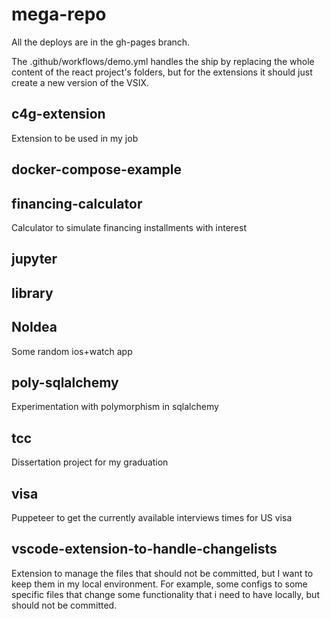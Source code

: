 # mega-repo

All the deploys are in the gh-pages branch.

The .github/workflows/demo.yml handles the ship by replacing the whole content of the react project's folders, but for the extensions it should just create a new version of the VSIX.

## c4g-extension

Extension to be used in my job

## docker-compose-example

## financing-calculator

Calculator to simulate financing installments with interest

## jupyter

## library

## NoIdea

Some random ios+watch app

## poly-sqlalchemy

Experimentation with polymorphism in sqlalchemy

## tcc

Dissertation project for my graduation

## visa

Puppeteer to get the currently available interviews times for US visa

## vscode-extension-to-handle-changelists

Extension to manage the files that should not be committed, but I want to keep them in my local environment.
For example, some configs to some specific files that change some functionality that i need to have locally, but should not be committed.
